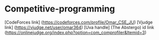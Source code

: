 # Competitive-programming
[CodeForces link] (https://codeforces.com/profile/Omar_CSE_JU)
[Vjudge link] (https://vjudge.net/user/omar364)
[Uva handle] (The Abstergo) id link (https://onlinejudge.org/index.php?option=com_comprofiler&Itemid=3)

